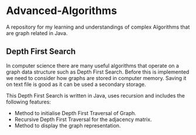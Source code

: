 # Advanced-Algorithms

A repository for my learning and understandings of complex Algorithms that are graph related in Java.

## Depth First Search
In computer science there are many useful algorithms that operate on a graph data structure such as Depth First Search.
Before this is implemented we need to consider how graphs are stored in computer memory. 
Saving it on text file is good as it can be used a secondary storage.

This Depth First Search is written in Java, uses recursion and includes the following features:
- Method to initialise Depth First Traversal of Graph.
- Recursive Depth First Traversal for the adjacency matrix.
- Method to display the graph representation.
